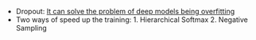- Dropout: [It can solve the problem of deep models being overfitting](https://zhuanlan.zhihu.com/p/23178423)
- Two ways of speed up the training: 1. Hierarchical Softmax 2. Negative Sampling